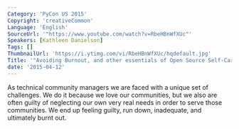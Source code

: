 ```yaml
---
Category: 'PyCon US 2015'
Copyright: 'creativeCommon'
Language: 'English'
SourceUrl: '"https://www.youtube.com/watch?v=RbeHBnWfXUc"'
Speakers: [Kathleen Danielson]
Tags: []
ThumbnailUrl: 'https://i.ytimg.com/vi/RbeHBnWfXUc/hqdefault.jpg'
Title: '"Avoiding Burnout, and other essentials of Open Source Self-Care"'
date: '2015-04-12'
---
```

As technical community managers we are faced with a unique set of challenges. We do it because we love our communities, but we also are often guilty of neglecting our own very real needs in order to serve those communities. We end up feeling guilty, run down, inadequate, and ultimately burnt out.

